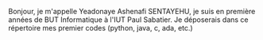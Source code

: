 Bonjour, je m'appelle Yeadonaye Ashenafi SENTAYEHU, je suis en première années de BUT Informatique à l'IUT Paul Sabatier.
Je déposerais dans ce répertoire mes premier codes (python, java, c, ada, etc.)
